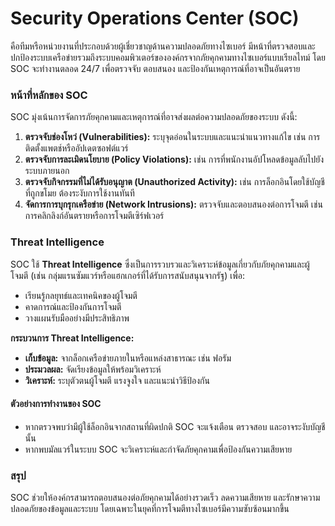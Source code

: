 # Security Operations Center (SOC)

คือทีมหรือหน่วยงานที่ประกอบด้วยผู้เชี่ยวชาญด้านความปลอดภัยทางไซเบอร์ มีหน้าที่ตรวจสอบและปกป้องระบบเครือข่ายรวมถึงระบบคอมพิวเตอร์ขององค์กรจากภัยคุกคามทางไซเบอร์แบบเรียลไทม์ โดย SOC จะทำงานตลอด 24/7 เพื่อตรวจจับ ตอบสนอง และป้องกันเหตุการณ์ที่อาจเป็นอันตราย

### **หน้าที่หลักของ SOC**

SOC มุ่งเน้นการจัดการภัยคุกคามและเหตุการณ์ที่อาจส่งผลต่อความปลอดภัยของระบบ ดังนี้:

1. **ตรวจจับช่องโหว่ (Vulnerabilities):** ระบุจุดอ่อนในระบบและแนะนำแนวทางแก้ไข เช่น การติดตั้งแพตช์หรืออัปเดตซอฟต์แวร์
2. **ตรวจจับการละเมิดนโยบาย (Policy Violations):** เช่น การที่พนักงานอัปโหลดข้อมูลลับไปยังระบบภายนอก
3. **ตรวจจับกิจกรรมที่ไม่ได้รับอนุญาต (Unauthorized Activity):** เช่น การล็อกอินโดยใช้บัญชีที่ถูกขโมย ต้องระงับการใช้งานทันที
4. **จัดการการบุกรุกเครือข่าย (Network Intrusions):** ตรวจจับและตอบสนองต่อการโจมตี เช่น การคลิกลิงก์อันตรายหรือการโจมตีเซิร์ฟเวอร์

### **Threat Intelligence**

SOC ใช้ **Threat Intelligence** ซึ่งเป็นการรวบรวและวิเคราะห์ข้อมูลเกี่ยวกับภัยคุกคามและผู้โจมตี (เช่น กลุ่มแรนซัมแวร์หรือแฮกเกอร์ที่ได้รับการสนับสนุนจากรัฐ) เพื่อ:

* เรียนรู้กลยุทธ์และเทคนิคของผู้โจมตี
* คาดการณ์และป้องกันการโจมตี
* วางแผนรับมืออย่างมีประสิทธิภาพ

**กระบวนการ Threat Intelligence:**

* **เก็บข้อมูล:** จากล็อกเครือข่ายภายในหรือแหล่งสาธารณะ เช่น ฟอรัม
* **ประมวลผล:** จัดเรียงข้อมูลให้พร้อมวิเคราะห์
* **วิเคราะห์:** ระบุตัวตนผู้โจมตี แรงจูงใจ และแนะนำวิธีป้องกัน

#### **ตัวอย่างการทำงานของ SOC**

* หากตรวจพบว่ามีผู้ใช้ล็อกอินจากสถานที่ผิดปกติ SOC จะแจ้งเตือน ตรวจสอบ และอาจระงับบัญชีนั้น
* หากพบมัลแวร์ในระบบ SOC จะวิเคราะห์และกำจัดภัยคุกคามเพื่อป้องกันความเสียหาย

### สรุป

SOC ช่วยให้องค์กรสามารถตอบสนองต่อภัยคุกคามได้อย่างรวดเร็ว ลดความเสียหาย และรักษาความปลอดภัยของข้อมูลและระบบ โดยเฉพาะในยุคที่การโจมตีทางไซเบอร์มีความซับซ้อนมากขึ้น
